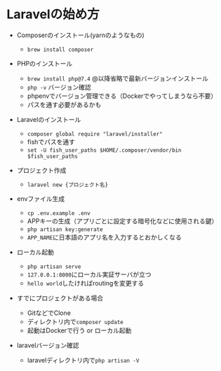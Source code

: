 # Laravelの始め方

- Composerのインストール(yarnのようなもの)

  - `brew install composer`

- PHPのインストール

  - `brew install php@7.4` @以降省略で最新バージョンインストール
  - `php -v` バージョン確認
  - phpenvでバージョン管理できる（Dockerでやってしまうなら不要）
  - パスを通す必要があるかも

- Laravelのインストール

  - `composer global require "laravel/installer"`
  - fishでパスを通す
  - `set -U fish_user_paths $HOME/.composer/vendor/bin $fish_user_paths`
  
- プロジェクト作成

  - `laravel new {プロジェクト名}`
  
- envファイル生成

  - `cp .env.example .env`
  - APPキーの生成（アプリごとに設定する暗号化などに使用される鍵）
  - `php artisan key:generate`
  - `APP_NAME`に日本語のアプリ名を入力するとおかしくなる
  
- ローカル起動

  - `php artisan serve`
  - `127.0.0.1:8000`にローカル実証サーバが立つ
  - `hello world`したければroutingを変更する

- すでにプロジェクトがある場合

  - GitなどでClone
  - ディレクトリ内で`composer update`
  - 起動はDockerで行う or ローカル起動
 
- laravelバージョン確認

  - laravelディレクトリ内で`php artisan -V`

